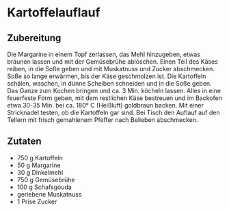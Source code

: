 # Kartoffelauflauf

## Zubereitung

Die Margarine in einem Topf zerlassen, das Mehl hinzugeben, etwas bräunen lassen und mit der Gemüsebrühe ablöschen. Einen Teil des Käses reiben, in die Soße geben und mit Muskatnuss und Zucker abschmecken. Soße so lange erwärmen, bis der Käse geschmolzen ist. Die Kartoffeln schälen, waschen, in dünne Scheiben schneiden und in die Soße geben. Das Ganze zum Kochen bringen und ca. 3 Min. köcheln lassen. Alles in eine feuerfeste Form geben, mit dem restlichen Käse bestreuen und im Backofen etwa 30-35 Min. bei ca. 180° C (Heißluft) goldbraun backen. Mit einer Stricknadel testen, ob die Kartoffeln gar sind. Bei Tisch den Auflauf auf den Tellern mit frisch
gemahlenem Pfeffer nach Belieben abschmecken.

## Zutaten

- 750 g Kartoffeln
- 50 g Margarine
- 30 g Dinkelmehl
- 750 g Gemüsebrühe
- 100 g Schafsgouda
- geriebene Muskatnuss
- 1 Prise Zucker

